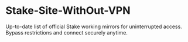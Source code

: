 # Stake-Site-WithOut-VPN
Up-to-date list of official Stake working mirrors for uninterrupted access. Bypass restrictions and connect securely anytime.
